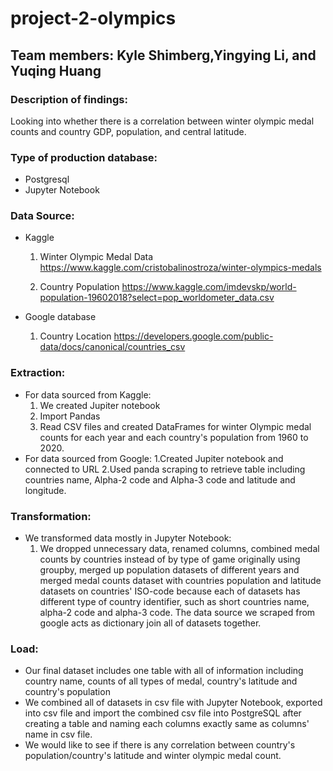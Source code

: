 # project-2-olympics

## Team members: Kyle Shimberg,Yingying Li, and Yuqing Huang

### Description of findings:
Looking into whether there is a correlation between winter olympic medal counts and country
GDP, population, and central latitude.

### Type of production database:  
  * Postgresql
  * Jupyter Notebook
### Data Source:
  * Kaggle
    1. Winter Olympic Medal Data
    https://www.kaggle.com/cristobalinostroza/winter-olympics-medals

    2. Country Population
    https://www.kaggle.com/imdevskp/world-population-19602018?select=pop_worldometer_data.csv

  * Google database
    1. Country Location
    https://developers.google.com/public-data/docs/canonical/countries_csv

### Extraction:
  * For data sourced from Kaggle: 
     1. We created Jupiter notebook
     2. Import Pandas  
     3. Read CSV files and created DataFrames for winter Olympic medal counts for each year and each country's population from 1960 to 2020.
  * For data sourced from Google:
     1.Created Jupiter notebook and connected to URL
     2.Used panda scraping to retrieve table including countries name, Alpha-2 code and Alpha-3 code and latitude and longitude.
### Transformation:
  * We transformed data mostly in Jupyter Notebook:
    1. We dropped unnecessary data, renamed columns, combined medal counts by countries instead of by type of game originally using groupby, merged up population datasets of different years and merged medal counts dataset with countries population and latitude datasets on countries' ISO-code because each of datasets has different type of country identifier, such as short countries name, alpha-2 code and alpha-3 code. The data source we scraped from google acts as dictionary join all of datasets together.
    
### Load:
  * Our final dataset includes one table with all of information including country name, counts of all types of medal, country's latitude and country's population
  * We combined all of datasets in csv file with Jupyter Notebook, exported into csv file and import the combined csv file into PostgreSQL after creating a table and naming each columns exactly same as columns' name in csv file. 
  * We would like to see if there is any correlation between country's population/country's latitude and winter olympic medal count.

